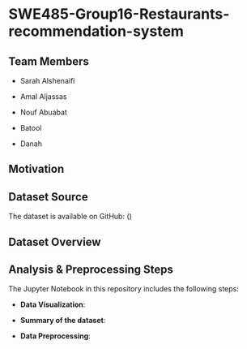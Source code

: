 # SWE485-Group16-Restaurants-recommendation-system

## Team Members
- Sarah Alshenaifi 

- Amal Aljassas

- Nouf Abuabat

- Batool

- Danah

## Motivation

## Dataset Source
The dataset is available on GitHub:
()
## Dataset Overview

## Analysis & Preprocessing Steps
The Jupyter Notebook in this repository includes the following steps:

- **Data Visualization**:
   
   
- **Summary of the dataset**:
   

- **Data Preprocessing**:
   
